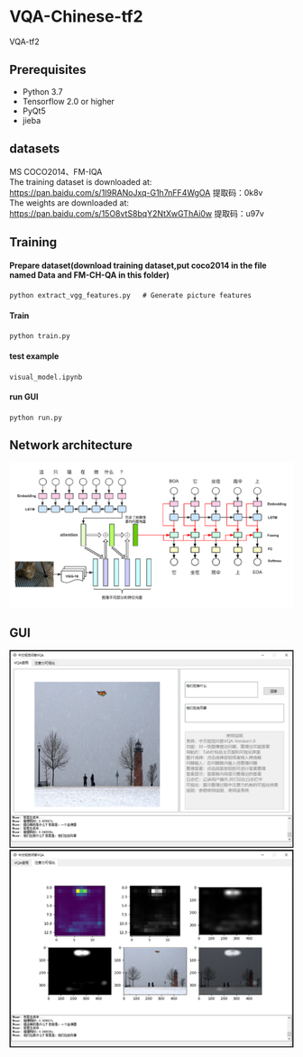 # VQA-Chinese-tf2
VQA-tf2

## Prerequisites 
- Python 3.7
- Tensorflow 2.0 or higher
- PyQt5
- jieba

## datasets
MS COCO2014、FM-IQA   
The training dataset is downloaded at: https://pan.baidu.com/s/1I9RANoJxq-G1h7nFF4WgOA 提取码：0k8v  
The weights  are downloaded at: https://pan.baidu.com/s/15O8vtS8bqY2NtXwGThAi0w 提取码：u97v

## Training
#### Prepare dataset(download training dataset,put coco2014 in the file named Data and FM-CH-QA in this folder)
`python extract_vgg_features.py   # Generate picture features` 
#### Train
`python train.py`
#### test example
`visual_model.ipynb`
#### run GUI
`python run.py`

## Network architecture
![VIS-LSTM](results/model.png)
## GUI
![GUI1](results/gui1.png)
![GUI2](results/gui2.png)
